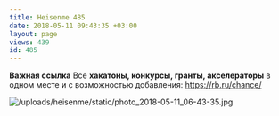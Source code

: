 ```yaml
---
title: Heisenme 485
date: 2018-05-11 09:43:35 +03:00
layout: page
views: 439
id: 485
---
```


**Важная ссылка**
Все __хакатоны, конкурсы, гранты, акселераторы__ в одном месте и с возможностью добавления:
https://rb.ru/chance/



![/uploads/heisenme/static/photo_2018-05-11_06-43-35.jpg](/uploads/heisenme/static/photo_2018-05-11_06-43-35.jpg)
